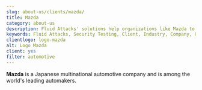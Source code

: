 ```yaml
---
slug: about-us/clients/mazda/
title: Mazda
category: about-us
description: Fluid Attacks' solutions help organizations like Mazda to identify security vulnerabilities in their systems and manage their attack surfaces.
keywords: Fluid Attacks, Security Testing, Client, Industry, Company, Organization, Pentesting, Ethical Hacking, Mazda
clientlogo: logo-mazda
alt: Logo Mazda
client: yes
filter: automotive
---
```


**Mazda** is a Japanese multinational automotive company
and is among the world's leading automakers.
